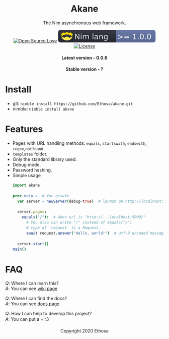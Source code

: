 <h1 align="center">Akane</h1>
<div align="center">The Nim asynchronous web framework.

[![Open Source Love](https://badges.frapsoft.com/os/v1/open-source.png?v=103)](https://github.com/ellerbrock/open-source-badges/)
[![Nim language-plastic](https://github.com/Ethosa/yukiko/blob/master/nim-lang.svg)](https://github.com/Ethosa/yukiko/blob/master/nim-lang.svg)
[![License](https://img.shields.io/github/license/Ethosa/akane)](https://github.com/Ethosa/akane/blob/master/LICENSE)

<h4>Latest version - 0.0.6</h4>
<h4>Stable version - ?</h4>
</div>

# Install
-   git: `nimble install https://github.com/Ethosa/akane.git`
-   nimble: `nimble install akane`


# Features
-   Pages with URL handling methods: `equals`, `startswith`, `endswith`, `regex`,`notfound`.
-   `templates` folder.
-   Only the standard library used.
-   Debug mode.
-   Password hashing.
-   Simple usage
    ```nim
    import akane

    proc main =  # for gcsafe
      var server = newServer(debug=true)  # launch on http://localhost:5000

      server.pages:
        equals("/"):  # when url is "http://...localhost:5000/"
          # You also can write "/" instead of equals("/")
          # type of `request` is a Request.
          await request.answer("Hello, world!")  # utf-8 encoded message.

      server.start()
    main()
    ```


# FAQ
*Q*: Where I can learn this?  
*A*: You can see [wiki page](https://github.com/Ethosa/akane/wiki/Getting-started)

*Q*: Where I can find the docs?  
*A*: You can see [docs page](https://ethosa.github.io/akane/akane/akane.html)

*Q*: How I can help to develop this project?  
*A*: You can put a :star: :3


<div align="center">
  Copyright 2020 Ethosa
</div>

